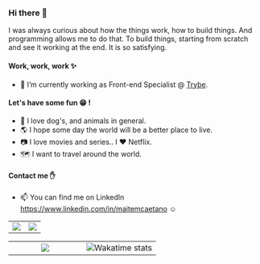 ### Hi there 👋

I was always curious about how the things work, how to build things. And programming allows me to do that. To build things, starting from scratch and see it working at the end. It is so satisfying. 

#### Work, work, work :sparkles:

- 🔭 I’m currently working as Front-end Specialist @ <a href="https://www.betrybe.com/">Trybe</a>.

#### Let's have some fun :grin: !

- :dog: I love dog's, and animals in general.
- :earth_americas: I hope some day the world will be a better place to live.
- :camera: I love movies and series.. I :heart: Netflix.
- :world_map: I want to travel around the world.

#### Contact me :raised_hand:

- 📫 You can find me on LinkedIn https://www.linkedin.com/in/maitemcaetano :relaxed:

<table>
  <tr>
    <td width="50%" align="center" vertical-align="middle">
      <img src="https://github-readme-stats.vercel.app/api?username=maite-marques&theme=chartreuse&show_icons=true&hide_border=true" />
    </td>
    <td width="50%" align="center" vertical-align="middle">
      <img src="https://github-readme-streak-stats.herokuapp.com/?user=maite-marques&theme=chartreuse&hide_border=true" />
    </td>
  </tr>
</table>
<table>
  <tr>
    <td width="50%" align="center" vertical-align="middle">
      <img src="https://github-readme-stats.vercel.app/api/top-langs/?username=maite-marques&layout=compact&theme=chartreuse&hide_border=true" />
    </td>
    <td width="50%" align="center" vertical-align="middle">
      <img src="https://github-readme-stats.vercel.app/api/wakatime?username=@maitemarques&layout=compact&hide_border=true" alt="Wakatime stats">
    </td>
  </tr>
</table>
